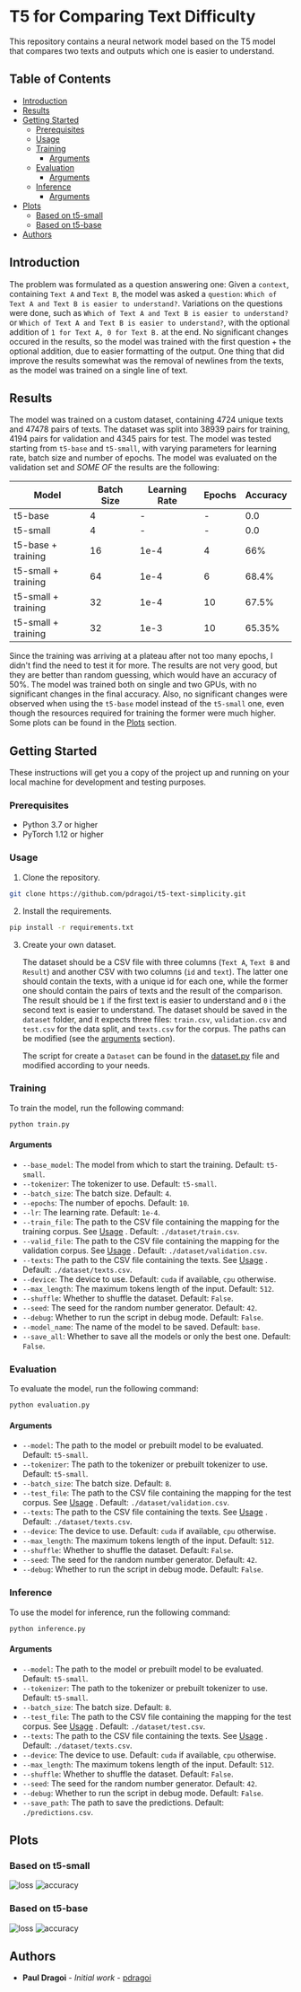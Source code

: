 # T5 for Comparing Text Difficulty <!-- omit from toc -->

This repository contains a neural network model based on the T5 model that compares two texts and outputs which one is easier to understand.

## Table of Contents <!-- omit from toc -->
- [Introduction](#introduction)
- [Results](#results)
- [Getting Started](#getting-started)
  - [Prerequisites](#prerequisites)
  - [Usage](#usage)
  - [Training](#training)
    - [Arguments](#arguments)
  - [Evaluation](#evaluation)
    - [Arguments](#arguments-1)
  - [Inference](#inference)
    - [Arguments](#arguments-2)
- [Plots](#plots)
  - [Based on t5-small](#based-on-t5-small)
  - [Based on t5-base](#based-on-t5-base)
- [Authors](#authors)


## Introduction

The problem was formulated as a question answering one: Given a `context`, containing `Text A` and `Text B`, the model was asked a `question`: `Which of Text A and Text B is easier to understand?`. Variations on the questions were done, such as `Which of Text A and Text B is easier to understand?` or `Which of Text A and Text B is easier to understand?`, with the optional addition of `1 for Text A, 0 for Text B.` at the end. No significant changes occured in the results, so the model was trained with the first question + the optional addition, due to easier formatting of the output. One thing that did improve the results somewhat was the removal of newlines from the texts, as the model was trained on a single line of text.

## Results

The model was trained on a custom dataset, containing 4724 unique texts and 47478 pairs of texts. The dataset was split into 38939 pairs for training, 4194 pairs for validation and 4345 pairs for test. The model was tested starting from `t5-base` and `t5-small`, with varying parameters for learning rate, batch size and number of epochs. The model was evaluated on the validation set and *SOME OF* the results are the following:

<div style="page-break-after: always;"></div>

| Model | Batch Size | Learning Rate | Epochs | Accuracy |
| --- | --- | --- | --- | --- |
| t5-base | 4 | - | - | 0.0 |
| t5-small | 4 | - | - | 0.0 |
| t5-base + training | 16 | 1e-4 | 4 | 66% |
| t5-small + training | 64 | 1e-4 | 6 | 68.4% |
| t5-small + training | 32 | 1e-4 | 10 | 67.5% |
| t5-small + training | 32 | 1e-3 | 10 | 65.35% |


Since the training was arriving at a plateau after not too many epochs, I didn't find the need to test it for more. The results are not very good, but they are better than random guessing, which would have an accuracy of 50%. The model was trained both on single and two GPUs, with no significant changes in the final accuracy. Also, no significant changes were observed when using the `t5-base` model instead of the `t5-small` one, even though the resources required for training the former were much higher. Some plots can be found in the [Plots](#plots) section.



## Getting Started

These instructions will get you a copy of the project up and running on your local machine for development and testing purposes.

### Prerequisites

- Python 3.7 or higher
- PyTorch 1.12 or higher


### Usage

1) Clone the repository.

```bash
git clone https://github.com/pdragoi/t5-text-simplicity.git
```

2) Install the requirements.

```bash
pip install -r requirements.txt
```

3) Create your own dataset. 

   The dataset should be a CSV file with three columns (`Text A`, `Text B` and `Result`) and another CSV with two columns (`id` and `text`). The latter one should contain the texts, with a unique id for each one, while the former one should contain the pairs of texts and the result of the comparison. The result should be `1` if the first text is easier to understand and `0` i the second text is easier to understand. The dataset should be saved in the `dataset` folder, and it expects three files: `train.csv`, `validation.csv` and `test.csv` for the data split, and `texts.csv` for the corpus. The paths can be modified (see the [arguments](#arguments) section).

   The script for create a `Dataset` can be found in the [dataset.py](dataset.py) file and modified according to your needs.

### Training

To train the model, run the following command:

```bash
python train.py
```

#### Arguments

- `--base_model`: The model from which to start the training. Default: `t5-small`.
- `--tokenizer`: The tokenizer to use. Default: `t5-small`.
- `--batch_size`: The batch size. Default: `4`.
- `--epochs`: The number of epochs. Default: `10`.
- `--lr`: The learning rate. Default: `1e-4`.
- `--train_file`: The path to the CSV file containing the mapping for the training corpus. See [Usage](###Usage) . Default: `./dataset/train.csv`.
- `--valid_file`: The path to the CSV file containing the mapping for the validation corpus. See [Usage](###Usage) . Default: `./dataset/validation.csv`.
- `--texts`: The path to the CSV file containing the texts. See [Usage](###Usage) . Default: `./dataset/texts.csv`.
- `--device`: The device to use. Default: `cuda` if available, `cpu` otherwise.
- `--max_length`: The maximum tokens length of the input. Default: `512`.
- `--shuffle`: Whether to shuffle the dataset. Default: `False`. 
- `--seed`: The seed for the random number generator. Default: `42`.
- `--debug`: Whether to run the script in debug mode. Default: `False`.
- `--model_name`: The name of the model to be saved. Default: `base`.
- `--save_all`: Whether to save all the models or only the best one. Default: `False`.


### Evaluation

To evaluate the model, run the following command:

```bash
python evaluation.py
```

#### Arguments

- `--model`: The path to the model or prebuilt model to be evaluated. Default: `t5-small`.
- `--tokenizer`: The path to the tokenizer or prebuilt tokenizer to use. Default: `t5-small`.
- `--batch_size`: The batch size. Default: `8`.
- `--test_file`: The path to the CSV file containing the mapping for the test corpus. See [Usage](###Usage) . Default: `./dataset/validation.csv`.
- `--texts`: The path to the CSV file containing the texts. See [Usage](###Usage) . Default: `./dataset/texts.csv`.
- `--device`: The device to use. Default: `cuda` if available, `cpu` otherwise.
- `--max_length`: The maximum tokens length of the input. Default: `512`.
- `--shuffle`: Whether to shuffle the dataset. Default: `False`.
- `--seed`: The seed for the random number generator. Default: `42`.
- `--debug`: Whether to run the script in debug mode. Default: `False`.


### Inference

To use the model for inference, run the following command:

```bash
python inference.py
```

#### Arguments

- `--model`: The path to the model or prebuilt model to be evaluated. Default: `t5-small`.
- `--tokenizer`: The path to the tokenizer or prebuilt tokenizer to use. Default: `t5-small`.
- `--batch_size`: The batch size. Default: `8`.
- `--test_file`: The path to the CSV file containing the mapping for the test corpus. See [Usage](###Usage) . Default: `./dataset/test.csv`.
- `--texts`: The path to the CSV file containing the texts. See [Usage](###Usage) . Default: `./dataset/texts.csv`.
- `--device`: The device to use. Default: `cuda` if available, `cpu` otherwise.
- `--max_length`: The maximum tokens length of the input. Default: `512`.
- `--shuffle`: Whether to shuffle the dataset. Default: `False`.
- `--seed`: The seed for the random number generator. Default: `42`.
- `--debug`: Whether to run the script in debug mode. Default: `False`.
- `--save_path`: The path to save the predictions. Default: `./predictions.csv`.

<div style="page-break-after: always;"></div>

## Plots

### Based on t5-small
![loss](./plots/default-small/loss.png)
![accuracy](./plots/default-small/scores.png)

<div style="page-break-after: always;"></div>

### Based on t5-base
![loss](./plots/default-base/loss.png)
![accuracy](./plots/default-base/scores.png)


## Authors

* **Paul Dragoi** - *Initial work* - [pdragoi](https://github.com/pdragoi)
